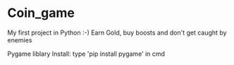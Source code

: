 # Coin_game
My first project in Python :-)
Earn Gold, buy boosts and don't get caught by enemies

Pygame liblary
Install: type 'pip install pygame' in cmd

